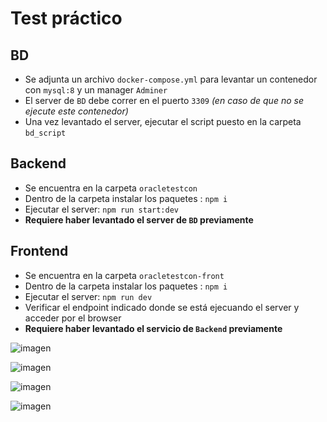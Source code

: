 # Test práctico

## BD

- Se adjunta un archivo `docker-compose.yml` para levantar un contenedor con `mysql:8` y un manager `Adminer`
- El server de `BD` debe correr en el puerto `3309`  *(en caso de que no se ejecute este contenedor)*
- Una vez levantado el server, ejecutar el script puesto en la carpeta `bd_script`

## Backend

- Se encuentra en la carpeta `oracletestcon`
- Dentro de la carpeta instalar los paquetes : `npm i`
- Ejecutar el server: `npm run start:dev`
- **Requiere haber levantado el server de `BD` previamente**

## Frontend

- Se encuentra en la carpeta `oracletestcon-front`
- Dentro de la carpeta instalar los paquetes : `npm i`
- Ejecutar el server: `npm run dev`
- Verificar el endpoint indicado donde se está ejecuando el server y acceder por el browser
- **Requiere haber levantado el servicio de `Backend` previamente**


![imagen](https://user-images.githubusercontent.com/8870150/119026369-b4726580-b96a-11eb-9211-628496938e61.png)

![imagen](https://user-images.githubusercontent.com/8870150/119026399-bccaa080-b96a-11eb-9539-354223fb907a.png)

![imagen](https://user-images.githubusercontent.com/8870150/119026411-c2c08180-b96a-11eb-8ab1-d6d64f28b614.png)

![imagen](https://user-images.githubusercontent.com/8870150/119026454-cd7b1680-b96a-11eb-8997-f3d0515e59ba.png)



